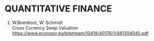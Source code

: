 # QUANTITATIVE FINANCE

1. W.Boenkost, W. Schmidt\
   Cross Currency Swap Valuation\
   https://www.econstor.eu/bitstream/10419/40176/1/481304045.pdf